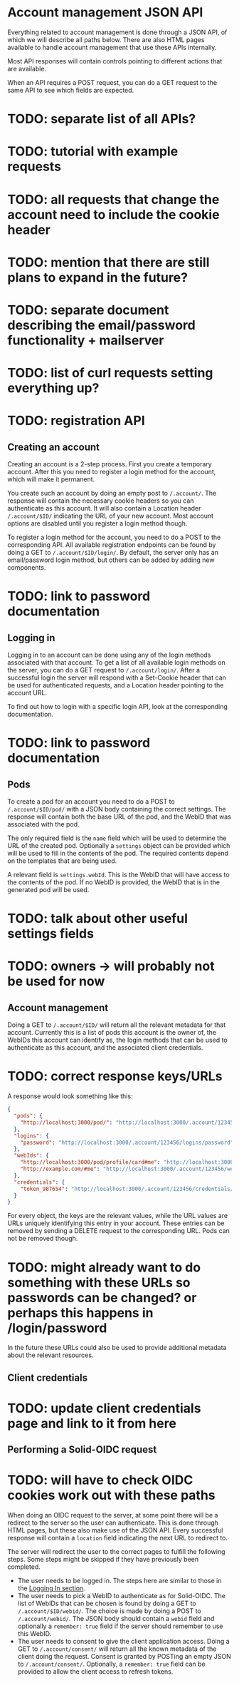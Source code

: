 # Account management JSON API

Everything related to account management is done through a JSON API,
of which we will describe all paths below.
There are also HTML pages available to handle account management
that use these APIs internally.

Most API responses will contain controls pointing to different actions that are available.

When an API requires a POST request, you can do a GET request to the same API to see which fields are expected.

# TODO: separate list of all APIs?
# TODO: tutorial with example requests
# TODO: all requests that change the account need to include the cookie header
# TODO: mention that there are still plans to expand in the future?
# TODO: separate document describing the email/password functionality + mailserver
# TODO: list of curl requests setting everything up?
# TODO: registration API

## Creating an account

Creating an account is a 2-step process.
First you create a temporary account.
After this you need to register a login method for the account,
which will make it permanent.

You create such an account by doing an empty post to `/.account/`.
The response will contain the necessary cookie headers so you can authenticate as this account.
It will also contain a Location header `/.account/$ID/` indicating the URL of your new account.
Most account options are disabled until you register a login method though.

To register a login method for the account, you need to do a POST to the corresponding API.
All available registration endpoints can be found by doing a GET to `/.account/$ID/login/`.
By default, the server only has an email/password login method,
but others can be added by adding new components.

# TODO: link to password documentation


## Logging in

Logging in to an account can be done using any of the login methods associated with that account.
To get a list of all available login methods on the server, you can do a GET request to `/.account/login/`.
After a successful login the server will respond with a Set-Cookie header that can be used for authenticated requests,
and a Location header pointing to the account URL.

To find out how to login with a specific login API, look at the corresponding documentation.

# TODO: link to password documentation

## Pods

To create a pod for an account you need to do a POST to `/.account/$ID/pod/`
with a JSON body containing the correct settings.
The response will contain both the base URL of the pod, and the WebID that was associated with the pod.

The only required field is the `name` field which will be used to determine the URL of the created pod.
Optionally a `settings` object can be provided which will be used to fill in the contents of the pod.
The required contents depend on the templates that are being used.

A relevant field is `settings.webId`. This is the WebID that will have access to the contents of the pod.
If no WebID is provided, the WebID that is in the generated pod will be used.

# TODO: talk about other useful settings fields
# TODO: owners -> will probably not be used for now

## Account management

Doing a GET to `/.account/$ID/` will return all the relevant metadata for that account.
Currently this is a list of pods this account is the owner of,
the WebIDs this account can identify as, 
the login methods that can be used to authenticate as this account,
and the associated client credentials.

# TODO: correct response keys/URLs

A response would look something like this:

```json
{
  "pods": {
    "http://localhost:3000/pod/": "http://localhost:3000/.account/123456/pod/abcdef"
  },
  "logins": {
    "password": "http://localhost:3000/.account/123456/logins/password"
  },
  "webIds": {
    "http://localhost:3000/pod/profile/card#me": "http://localhost:3000/.account/123456/webid/abcdef",
    "http://example.com/#me": "http://localhost:3000/.account/123456/webid/ghijkl"
  },
  "credentials": {
    "token_987654": "http://localhost:3000/.account/123456/credentials/token_987654"
  }
}
```

For every object, the keys are the relevant values, 
while the URL values are URLs uniquely identifying this entry in your account.
These entries can be removed by sending a DELETE request to the corresponding URL.
Pods can not be removed though.

# TODO: might already want to do something with these URLs so passwords can be changed? or perhaps this happens in /login/password

In the future these URLs could also be used to provide additional metadata about the relevant resources.

## Client credentials

# TODO: update client credentials page and link to it from here

## Performing a Solid-OIDC request

# TODO: will have to check OIDC cookies work out with these paths

When doing an OIDC request to the server, 
at some point there will be a redirect to the server so the user can authenticate.
This is done through HTML pages, but these also make use of the JSON API.
Every successful response will contain a `location` field indicating the next URL to redirect to.

The server will redirect the user to the correct pages to fulfill the following steps.
Some steps might be skipped if they have previously been completed.
* The user needs to be logged in. The steps here are similar to those in the [Logging In section](#logging-in).
* The user needs to pick a WebID to authenticate as for Solid-OIDC.
  The list of WebIDs that can be chosen is found by doing a GET to `/.account/$ID/webid/`.
  The choice is made by doing a POST to `/.account/webid/`. 
  The JSON body should contain a `webid` field and optionally a `remember: true` field 
  if the server should remember to use this WebID.
* The user needs to consent to give the client application access.
  Doing a GET to `/.account/consent/` will return all the known metadata of the client doing the request.
  Consent is granted by POSTing an empty JSON to `/.account/consent/`.
  Optionally, a `remember: true` field can be provided to allow the client access to refresh tokens.


